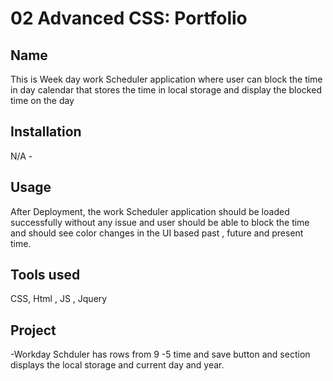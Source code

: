 # 02 Advanced CSS: Portfolio

## Name
This is Week day work Scheduler application where user can block the time in day calendar that stores the time in local storage and display the blocked time on the day

## Installation
N/A -

## Usage
After Deployment, the work Scheduler application should be loaded successfully without any issue and user should be able to block the time and should see color changes in the UI based past , future and present time.

## Tools used
CSS, Html , JS , Jquery


## Project 
-Workday Schduler has rows from 9 -5 time and save button and section displays the local storage and current day and year.


